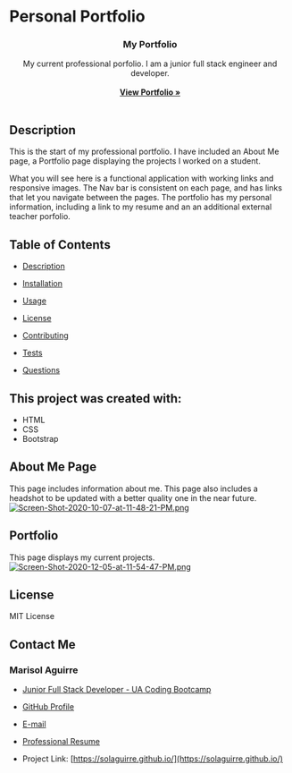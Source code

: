 # Personal Portfolio
<p align="center">
<i class="fas fa-globe-americas"></i>

  <h3 align="center"><strong>My Portfolio</strong></h3>

  <p align="center">
    My current professional porfolio. I am a junior full stack engineer and developer. 
    <br />
    <br />
    <a href="https://solaguirre.github.io/"><strong>View Portfolio »</strong></a>
    <br />
    <br />
   
  </p>
</p>

## Description

This is the start of my professional portfolio. I have included an About Me page, a Portfolio page displaying the projects I worked on a student. 

What you will see here is a functional application with working links and responsive images. The Nav bar is consistent on each page, and has links that let you navigate between the pages. The portfolio has my personal information, including a link to my resume and an an additional external teacher porfolio. 

## Table of Contents

 * [Description](#description)
    
 * [Installation](#installation)
    
 * [Usage](#usage)
    
 * [License](#license)
    
 * [Contributing](#contributing)
    
 * [Tests](#tests)
    
 * [Questions](#questions)

## This project was created with:
* HTML
* CSS
* Bootstrap

## About Me Page
This page includes information about me. This page also includes a headshot to be updated with a better quality one in the near future. 
[![Screen-Shot-2020-10-07-at-11-48-21-PM.png](https://i.postimg.cc/L5pxM6Zj/Screen-Shot-2020-10-07-at-11-48-21-PM.png)](https://postimg.cc/gXgVVps0)

## Portfolio
This page displays my current projects. 
[![Screen-Shot-2020-12-05-at-11-54-47-PM.png](https://i.postimg.cc/xd223wvs/Screen-Shot-2020-12-05-at-11-54-47-PM.png)](https://postimg.cc/gxNQYBBR)

## License 
MIT License

## Contact Me
### Marisol Aguirre

* [Junior Full Stack Developer - UA Coding Bootcamp](https://www.linkedin.com/in/marisol-aguirre-93688296/)
* [GitHub Profile](https://github.com/solaguirre)
* [E-mail](soulaguirre@gmail.com)
* [Professional Resume](assets/professionalresume.pdf)

* Project Link: [https://solaguirre.github.io/](https://solaguirre.github.io/)



